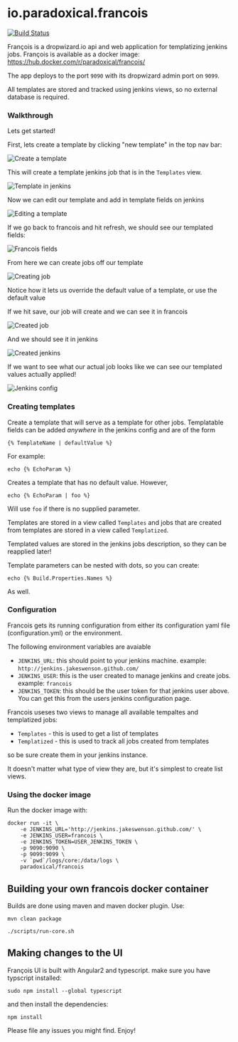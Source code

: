 # io.paradoxical.francois

[![Build Status](https://travis-ci.org/paradoxical-io/francois.svg?branch=master)](https://travis-ci.org/paradoxical-io/francois)

François is a dropwizard.io api and web application for templatizing jenkins jobs. François is available as a docker image: https://hub.docker.com/r/paradoxical/francois/

The app deploys to the port `9090` with its dropwizard admin port on `9099`.

All templates are stored and tracked using jenkins views, so no external database is required.

### Walkthrough

Lets get started!

First, lets create a template by clicking "new template" in the top nav bar:

![Create a template](/images/create_template_francois.png)

This will create a template jenkins job that is in the `Templates` view.

![Template in jenkins](/images/templates_view_jenkins.png)

Now we can edit our template and add in template fields on jenkins

![Editing a template](/images/jenkins_template_sample.png)

If we go back to francois and hit refresh, we should see our templated fields:

![Francois fields](/images/francois_template_sample.png)

From here we can create jobs off our template

![Creating job](/images/creating_job.png)

Notice how it lets us override the default value of a template, or use the default value

If we hit save, our job will create and we can see it in francois

![Created job](/images/created_job.png)

And we should see it in jenkins

![Created jenkins](/images/created_jenkins_job.png)

If we want to see what our actual job looks like we can see our templated values actually applied!

![Jenkins config](/images/configured_job_jenkins.png)


### Creating templates
 
Create a template that will serve as a template for other jobs.  Templatable fields can be added _anywhere_ in the jenkins config 
and are of the form

```
{% TemplateName | defaultValue %}
```

For example:

```
echo {% EchoParam %}
```

Creates a template that has no default value. However,

```
echo {% EchoParam | foo %}
```

Will use `foo` if there is no supplied parameter.

Templates are stored in a view called `Templates` and jobs that are created from templates are stored in a view called `Templatized`.

Templated values are stored in the jenkins jobs description, so they can be reapplied later!

Template parameters can be nested with dots, so you can create:

```
echo {% Build.Properties.Names %}
```

As well.


### Configuration
Francois gets its running configuration from either its configuration yaml file (configuration.yml) or the environment.

The following environment variables are avaiable

- `JENKINS_URL`: this should point to your jenkins machine. example: `http://jenkins.jakeswenson.github.com/`
- `JENKINS_USER`: this is the user created to manage jenkins and create jobs. example: `francois`
- `JENKINS_TOKEN`: this should be the user token for that jenkins user above. You can get this from the users jenkins configuration page.

Francois useses two views to manage all available tempaltes and templatized jobs:

- `Templates` - this is used to get a list of templates
- `Templatized` - this is used to track all jobs created from templates

so be sure create them in your jenkins instance.

It doesn't matter what type of view they are, but it's simplest to create list views.

### Using the docker image

Run the docker image with:

```
docker run -it \
    -e JENKINS_URL='http://jenkins.jakeswenson.github.com/' \
    -e JENKINS_USER=francois \
    -e JENKINS_TOKEN=USER_JENKINS_TOKEN \
    -p 9090:9090 \
    -p 9099:9099 \
    -v `pwd`/logs/core:/data/logs \
    paradoxical/francois
```

## Building your own francois docker container

Builds are done using maven and maven docker plugin. Use:

```
mvn clean package

./scripts/run-core.sh
```

## Making changes to the UI

François UI is built with Angular2 and typescript. make sure you have typscript installed:
```
sudo npm install --global typescript
```

and then install the dependencies:

```
npm install
```

Please file any issues you might find. Enjoy!
